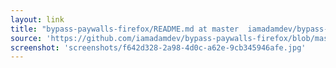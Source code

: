 ```yaml
---
layout: link
title: "bypass-paywalls-firefox/README.md at master  iamadamdev/bypass-paywalls-firefox  GitHub"
source: 'https://github.com/iamadamdev/bypass-paywalls-firefox/blob/master/README.md'
screenshot: 'screenshots/f642d328-2a98-4d0c-a62e-9cb345946afe.jpg'
---
```


